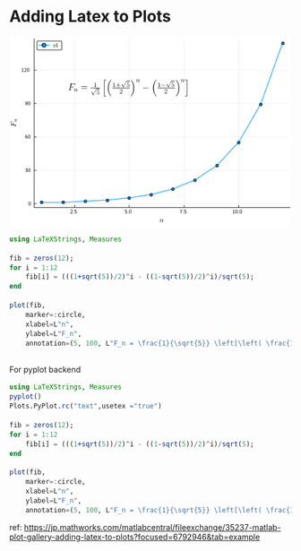 # Adding Latex to Plots

![latex.png](figures/latex.png)

```julia
using LaTeXStrings, Measures

fib = zeros(12);
for i = 1:12
    fib[i] = (((1+sqrt(5))/2)^i - ((1-sqrt(5))/2)^i)/sqrt(5);
end

plot(fib, 
    marker=:circle, 
    xlabel=L"n",
    ylabel=L"F_n",
    annotation=(5, 100, L"F_n = \frac{1}{\sqrt{5}} \left[\left( \frac{1+\sqrt{5}}{2} \right)^n - \left( \frac{1-\sqrt{5}}{2} \right)^n \right]"))
```


<br>
For pyplot backend

```julia
using LaTeXStrings, Measures
pyplot()
Plots.PyPlot.rc("text",usetex ="true")

fib = zeros(12);
for i = 1:12
    fib[i] = (((1+sqrt(5))/2)^i - ((1-sqrt(5))/2)^i)/sqrt(5);
end

plot(fib, 
    marker=:circle, 
    xlabel=L"n",
    ylabel=L"F_n",
    annotation=(5, 100, L"F_n = \frac{1}{\sqrt{5}} \left[\left( \frac{1+\sqrt{5}}{2} \right)^n - \left( \frac{1-\sqrt{5}}{2} \right)^n \right]"))
```

ref: https://jp.mathworks.com/matlabcentral/fileexchange/35237-matlab-plot-gallery-adding-latex-to-plots?focused=6792946&tab=example
